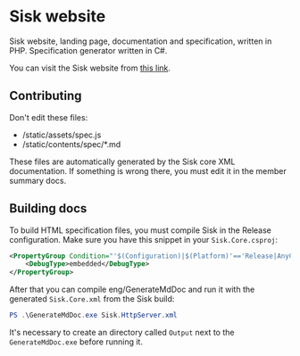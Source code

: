 ﻿# Sisk website

Sisk website, landing page, documentation and specification, written in PHP. Specification generator written in C#.

You can visit the Sisk website from [this link](https://sisk.proj.pw/).

## Contributing

Don't edit these files:

- /static/assets/spec.js
- /static/contents/spec/*.md

These files are automatically generated by the Sisk core XML documentation. If something is wrong there, you must edit it in the member summary docs.

## Building docs

To build HTML specification files, you must compile Sisk in the Release configuration. Make sure you have this snippet
in your `Sisk.Core.csproj`:

```xml
<PropertyGroup Condition="'$(Configuration)|$(Platform)'=='Release|AnyCPU'">
	<DebugType>embedded</DebugType>
</PropertyGroup>
```

After that you can compile eng/GenerateMdDoc and run it with the generated `Sisk.Core.xml` from the Sisk build:

```powershell
PS .\GenerateMdDoc.exe Sisk.HttpServer.xml
```

It's necessary to create an directory called `Output` next to the `GenerateMdDoc.exe` before running it.
